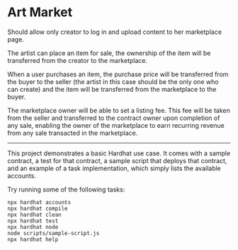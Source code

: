 # Art Market

Should allow only creator to log in and upload content to her marketplace page. 

The artist can place an item for sale, the ownership of the item will be transferred from the creator to the marketplace.

When a user purchases an item, the purchase price will be transferred from the buyer to the seller (the artist in this case should be the only one who can create) and the item will be transferred from the marketplace to the buyer.

The marketplace owner will be able to set a listing fee. This fee will be taken from the seller and transferred to the contract owner upon completion of any sale, enabling the owner of the marketplace to earn recurring revenue from any sale transacted in the marketplace.

-----------------------------------------------------------------------------------------------------------------------------


This project demonstrates a basic Hardhat use case. It comes with a sample contract, a test for that contract, a sample script that deploys that contract, and an example of a task implementation, which simply lists the available accounts.

Try running some of the following tasks:

```shell
npx hardhat accounts
npx hardhat compile
npx hardhat clean
npx hardhat test
npx hardhat node
node scripts/sample-script.js
npx hardhat help
```
